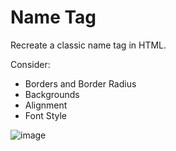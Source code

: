 # Name Tag

Recreate a classic name tag in HTML.

Consider:
- Borders and Border Radius
- Backgrounds
- Alignment
- Font Style


![image](https://user-images.githubusercontent.com/478864/77445954-f6c20600-6daa-11ea-80ea-d7bc770ca81b.png)
